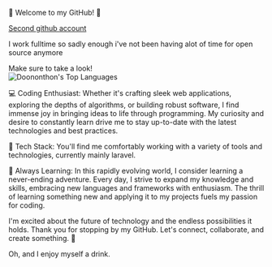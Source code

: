 👋 Welcome to my GitHub! 🚀

[Second github account](https://github.com/Dean-A30)

I work fulltime so sadly enough i've not been having alot of time for open source anymore

Make sure to take a look!                                                                                                                                                        
![Doononthon's Top Languages](https://github-readme-stats.vercel.app/api/top-langs/?username=Doononthon&theme=vue-dark&show_icons=true&hide_border=true&layout=compact)

💻 Coding Enthusiast:
Whether it's crafting sleek web applications, exploring the depths of algorithms, or building robust software, I find immense joy in bringing ideas to life through programming. My curiosity and desire to constantly learn drive me to stay up-to-date with the latest technologies and best practices.


🔧 Tech Stack:
You'll find me comfortably working with a variety of tools and technologies, currently mainly laravel.

🌱 Always Learning:
In this rapidly evolving world, I consider learning a never-ending adventure. Every day, I strive to expand my knowledge and skills, embracing new languages and frameworks with enthusiasm. The thrill of learning something new and applying it to my projects fuels my passion for coding.

I'm excited about the future of technology and the endless possibilities it holds. Thank you for stopping by my GitHub. Let's connect, collaborate, and create something. 🌟

Oh, and I enjoy myself a drink.
